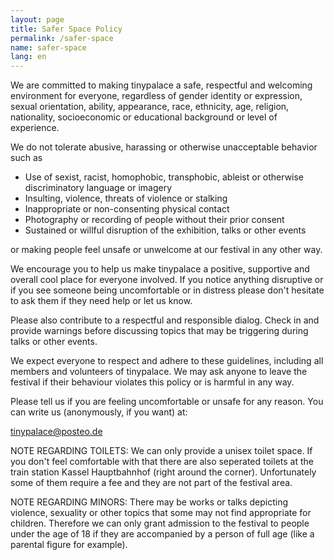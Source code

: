 ```yaml
---
layout: page
title: Safer Space Policy
permalink: /safer-space
name: safer-space
lang: en
---
```


We are committed to making tinypalace a safe, respectful and welcoming environment for everyone, regardless of gender identity or expression, sexual orientation, ability, appearance, race, ethnicity, age, religion, nationality, socioeconomic or educational background or level of experience.

We do not tolerate abusive, harassing or otherwise unacceptable behavior such as

- Use of sexist, racist, homophobic, transphobic, ableist or otherwise discriminatory language or imagery
- Insulting, violence, threats of violence or stalking
- Inappropriate or non-consenting physical contact
- Photography or recording of people without their prior consent
- Sustained or willful disruption of the exhibition, talks or other events

or making people feel unsafe or unwelcome at our festival in any other way.

We encourage you to help us make tinypalace a positive, supportive and overall cool place for everyone involved. If you notice anything disruptive or if you see someone being uncomfortable or in distress please don't hesitate to ask them if they need help or let us know.

Please also contribute to a respectful and responsible dialog. Check in and provide <span class="help" title='Example: "Trigger warning, during my presentation I will also talk about explicit violence and homophobic language"'>warnings</span> before discussing topics that may be <span class="help" title="Triggers can be certain topics, words or images, that may evoke negative associations and memories for people with - often traumatic - experiences">triggering</span> during talks or other events.

We expect everyone to respect and adhere to these guidelines, including all members and volunteers of tinypalace. We may ask anyone to leave the festival if their behaviour violates this policy or is harmful in any way.

Please tell us if you are feeling uncomfortable or unsafe for any reason. You can write us (anonymously, if you want) at:

<a href='mailt&#111;&#58;ti&#110;%7&#57;p&#97;lace&#64;p%&#54;F&#37;7&#51;&#37;7&#52;&#101;&#111;&#46;&#100;e'>tin<span style="display:none">REMOVETHIS</span>ypala&#99;e&#64;post&#101;o&#46;d&#101;</a>
  

NOTE REGARDING TOILETS: We can only provide a unisex toilet space. If you don't feel comfortable with that there are also seperated toilets at the train station Kassel Hauptbahnhof (right around the corner). Unfortunately some of them require a fee and they are not part of the festival area.

NOTE REGARDING MINORS: There may be works or talks depicting violence, sexuality or other topics that some may not find appropriate for children. Therefore we can only grant admission to the festival to people under the age of 18 if they are accompanied by a person of full age (like a parental figure for example).